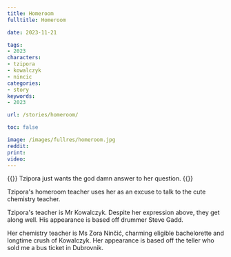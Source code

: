 ```yaml
---
title: Homeroom
fulltitle: Homeroom

date: 2023-11-21

tags:
- 2023
characters:
- tzipora
- kowalczyk
- nincic
categories:
- story
keywords:
- 2023

url: /stories/homeroom/

toc: false

image: /images/fullres/homeroom.jpg
reddit:
print:
video:
---
```

{{<note caption>}}
Tzipora just wants the god damn answer to her question.
{{</note>}}

Tzipora's homeroom teacher uses her as an excuse to talk to the cute chemistry teacher.

Tzipora's teacher is Mr Kowalczyk. Despite her expression above, they get along well. His appearance is based off drummer Steve Gadd.

Her chemistry teacher is Ms Zora Ninčić, charming eligible bachelorette and longtime crush of Kowalczyk. Her appearance is based off the teller who sold me a bus ticket in Dubrovnik.